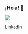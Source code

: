 ### ¡Hola! 👋

![](https://komarev.com/ghpvc/?username=AdolfoEscobar)

[LinkedIn](https://www.linkedin.com/in/adolfo-escobar-1025692a3)


